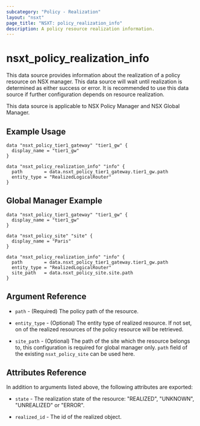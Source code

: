 ```yaml
---
subcategory: "Policy - Realization"
layout: "nsxt"
page_title: "NSXT: policy_realization_info"
description: A policy resource realization information.
---
```


# nsxt_policy_realization_info

This data source provides information about the realization of a policy resource on NSX manager. This data source will wait until realization is determined as either success or error. It is recommended to use this data source if further configuration depends on resource realization.

This data source is applicable to NSX Policy Manager and NSX Global Manager.

## Example Usage

```hcl
data "nsxt_policy_tier1_gateway" "tier1_gw" {
  display_name = "tier1_gw"
}

data "nsxt_policy_realization_info" "info" {
  path        = data.nsxt_policy_tier1_gateway.tier1_gw.path
  entity_type = "RealizedLogicalRouter"
}
```

## Global Manager Example

```hcl
data "nsxt_policy_tier1_gateway" "tier1_gw" {
  display_name = "tier1_gw"
}

data "nsxt_policy_site" "site" {
  display_name = "Paris"
}

data "nsxt_policy_realization_info" "info" {
  path        = data.nsxt_policy_tier1_gateway.tier1_gw.path
  entity_type = "RealizedLogicalRouter"
  site_path   = data.nsxt_policy_site.site.path
}
```

## Argument Reference

* `path` - (Required) The policy path of the resource.

* `entity_type` - (Optional) The entity type of realized resource. If not set, on of the realized resources of the policy resource will be retrieved.

* `site_path` - (Optional) The path of the site which the resource belongs to, this configuration is required for global manager only. `path` field of the existing `nsxt_policy_site` can be used here.

## Attributes Reference

In addition to arguments listed above, the following attributes are exported:

* `state` - The realization state of the resource: "REALIZED", "UNKNOWN", "UNREALIZED" or "ERROR".

* `realized_id` - The id of the realized object.

